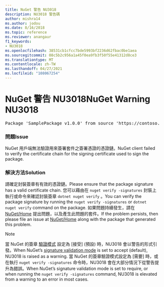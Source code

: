 ```yaml
---
title: NuGet 警告 NU3018
description: NU3018 警告碼
author: mishra14
ms.author: jodou
ms.date: 8/16/2018
ms.topic: reference
ms.reviewer: anangaur
f1_keywords:
- NU3018
ms.openlocfilehash: 38531cb1cfcc7bde5993bf2236d62fbac0be1aea
ms.sourcegitcommit: 08c5b2c956a1a45f0ea9fb3f50f55e41312d8ce3
ms.translationtype: MT
ms.contentlocale: zh-TW
ms.lasthandoff: 04/27/2021
ms.locfileid: "108067254"
---
```

# <a name="nuget-warning-nu3018"></a><span data-ttu-id="f5029-103">NuGet 警告 NU3018</span><span class="sxs-lookup"><span data-stu-id="f5029-103">NuGet Warning NU3018</span></span>

<pre>Package 'SamplePackage v1.0.0' from source 'https://contoso.com/index.json': The primary signature's signing certificate is not trusted by the trust provider.</pre>

### <a name="issue"></a><span data-ttu-id="f5029-104">問題</span><span class="sxs-lookup"><span data-stu-id="f5029-104">Issue</span></span>

<span data-ttu-id="f5029-105">NuGet 用戶端無法驗證用來簽署套件之簽署憑證的憑證鏈。</span><span class="sxs-lookup"><span data-stu-id="f5029-105">NuGet client failed to verify the certificate chain for the signing certificate used to sign the package.</span></span>

### <a name="solution"></a><span data-ttu-id="f5029-106">解決方法</span><span class="sxs-lookup"><span data-stu-id="f5029-106">Solution</span></span>

<span data-ttu-id="f5029-107">請確定封裝簽章有有效的憑證鏈。</span><span class="sxs-lookup"><span data-stu-id="f5029-107">Please ensure that the package signature has a valid certificate chain.</span></span> <span data-ttu-id="f5029-108">您可以藉由在 `nuget verify -signatures` 封裝上執行或命令來確認封裝簽章 `dotnet nuget verify` 。</span><span class="sxs-lookup"><span data-stu-id="f5029-108">You can verify the package signature by running the `nuget verify -signatures` or `dotnet nuget verify` command on the package.</span></span> <span data-ttu-id="f5029-109">如果問題持續發生，請在 [NuGet/Home](https://github.com/NuGet/Home/issues) 提出問題，以及產生此問題的套件。</span><span class="sxs-lookup"><span data-stu-id="f5029-109">If the problem persists, then please file an issue at [NuGet/Home](https://github.com/NuGet/Home/issues) along with the package that generated this problem.</span></span>

> [!Note]
> <span data-ttu-id="f5029-110">當 NuGet 的簽章 [驗證模式](../../consume-packages/installing-signed-packages.md#configure-package-signature-requirements) 設定為 [接受] (預設) 時，NU3018 會以警告的形式引發。</span><span class="sxs-lookup"><span data-stu-id="f5029-110">When NuGet’s [signature validation mode](../../consume-packages/installing-signed-packages.md#configure-package-signature-requirements) is set to accept (default), NU3018 is raised as a warning.</span></span>
> <span data-ttu-id="f5029-111">當 NuGet 的簽章驗證模式設定為 [需要] 時，或在執行 `nuget verify -signatures` 命令時，NU3018 會在大部分情況下從警告提升為錯誤。</span><span class="sxs-lookup"><span data-stu-id="f5029-111">When NuGet’s signature validation mode is set to require, or when running the `nuget verify -signatures` command, NU3018 is elevated from a warning to an error in most cases.</span></span>
